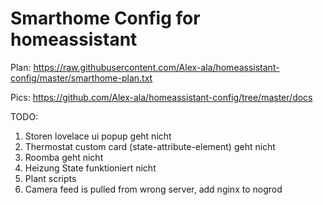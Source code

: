 Smarthome Config for homeassistant
=
Plan: https://raw.githubusercontent.com/Alex-ala/homeassistant-config/master/smarthome-plan.txt

Pics: https://github.com/Alex-ala/homeassistant-config/tree/master/docs

TODO:
1. Storen lovelace ui popup geht nicht
2. Thermostat custom card (state-attribute-element) geht nicht
3. Roomba geht nicht
4. Heizung State funktioniert nicht
5. Plant scripts
6. Camera feed is pulled from wrong server, add nginx to nogrod